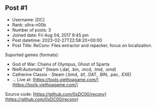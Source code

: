 ## Post #1
- Username: [DC]
- Rank: ultra-n00b
- Number of posts: 3
- Joined date: Fri Aug 04, 2017 9:45 pm
- Post datetime: 2023-02-27T22:58:20+00:00
- Post Title: ReConv: Files extractor and repacker, focus on localization.

Suported games (formats):
- God of War: Chains of Olympus, Ghost of Sparta
- NieR:Automata™ Steam (.dat, .bin, .mcd, .tmd, .smd)
- Catherine Classis - Steam (.bmd, .bf, .DAT, .BIN, .pac, .EXE)
- ...
Live at: [https://tools.viethoagame.com/](https://tools.viethoagame.com/)

Source code: [https://github.com/0xDC00/reconv](https://github.com/0xDC00/reconv)
